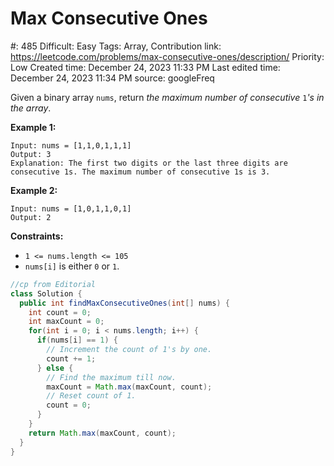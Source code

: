 # Max Consecutive Ones

#: 485
Difficult: Easy
Tags: Array, Contribution
link: https://leetcode.com/problems/max-consecutive-ones/description/
Priority: Low
Created time: December 24, 2023 11:33 PM
Last edited time: December 24, 2023 11:34 PM
source: googleFreq

Given a binary array `nums`, return *the maximum number of consecutive* `1`*'s in the array*.

**Example 1:**

```
Input: nums = [1,1,0,1,1,1]
Output: 3
Explanation: The first two digits or the last three digits are consecutive 1s. The maximum number of consecutive 1s is 3.

```

**Example 2:**

```
Input: nums = [1,0,1,1,0,1]
Output: 2

```

**Constraints:**

- `1 <= nums.length <= 105`
- `nums[i]` is either `0` or `1`.

```java
//cp from Editorial
class Solution {
  public int findMaxConsecutiveOnes(int[] nums) {
    int count = 0;
    int maxCount = 0;
    for(int i = 0; i < nums.length; i++) {
      if(nums[i] == 1) {
        // Increment the count of 1's by one.
        count += 1;
      } else {
        // Find the maximum till now.
        maxCount = Math.max(maxCount, count);
        // Reset count of 1.
        count = 0;
      }
    }
    return Math.max(maxCount, count);
  }
}
```